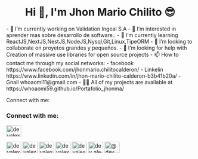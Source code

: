 <h1 align="center">Hi 👋, I'm Jhon Mario Chilito 😎</h1>
- 🔭 I’m currently working on Validation Ingeal S.A
- 👀 I’m interested in aprender mas sobre desarrollo de software..
- 🌱  I’m currently learning ReactJS,NextJS,NestJS,NodeJS,Nysql,Git,Linux,TipeORM
- 💞️ I’m looking to collaborate on  proyetos grandes y pequeños.
- 🤝 I’m looking for help with Creation of massive use libraries for open source projects
- 📫 How to contact me through my social networks:
    - facebook https://www.facebook.com/jhonmario.chilitocalderon/
    - Linkelin https://www.linkedin.com/in/jhon-mario-chilito-calderon-b3b41b20a/
    - Gnail whoaomi11@gmail.com
- 👨‍💻 All of my projects are available at  https://whoaomi59.github.io/Portafolio_jhonma/

Connect with me:
<h3 align="left">Connect with me:</h3>
<p align="left">
    <a href="https://codepen.io/devalexanderdaza" target="blank">
         <img align="center" src="./img/iconfinder-social-media-applications-14linkedin-4102586_113786.svgf" alt="devalexanderdaza" height="30" width="40"/>
    </a>

<a href="https://dev.to/devalexanderdaza" target="blank"><img align="center" src="https://raw.githubusercontent.com/rahuldkjain/github-profile-readme-generator/master/src/images/icons/Social/devto.svg" alt="devalexanderdaza" height="30" width="40" /></a>
<a href="https://twitter.com/devalexanderdaz" target="blank"><img align="center" src="https://raw.githubusercontent.com/rahuldkjain/github-profile-readme-generator/master/src/images/icons/Social/twitter.svg" alt="devalexanderdaz" height="30" width="40" /></a>
<a href="https://linkedin.com/in/devalexanderdaza" target="blank"><img align="center" src="https://raw.githubusercontent.com/rahuldkjain/github-profile-readme-generator/master/src/images/icons/Social/linked-in-alt.svg" alt="devalexanderdaza" height="30" width="40" /></a>
<a href="https://stackoverflow.com/users/devalexanderdaza" target="blank"><img align="center" src="https://raw.githubusercontent.com/rahuldkjain/github-profile-readme-generator/master/src/images/icons/Social/stack-overflow.svg" alt="devalexanderdaza" height="30" width="40" /></a>
<a href="https://codesandbox.com/devalexanderdaza" target="blank"><img align="center" src="https://raw.githubusercontent.com/rahuldkjain/github-profile-readme-generator/master/src/images/icons/Social/codesandbox.svg" alt="devalexanderdaza" height="30" width="40" /></a>
<a href="https://www.hackerrank.com/dev_alexander_d1" target="blank"><img align="center" src="https://raw.githubusercontent.com/rahuldkjain/github-profile-readme-generator/master/src/images/icons/Social/hackerrank.svg" alt="dev_alexander_d1" height="30" width="40" /></a>
<a href="https://www.hackerearth.com/@dev_alexander_d1" target="blank"><img align="center" src="https://raw.githubusercontent.com/rahuldkjain/github-profile-readme-generator/master/src/images/icons/Social/hackerearth.svg" alt="@dev_alexander_d1" height="30" width="40" /></a>
</p> 


<!---
whoaomi59/whoaomi59 is a ✨ special ✨ repository because its `README.md` (this file) appears on your GitHub profile.
You can click the Preview link to take a look at your changes.
--->
